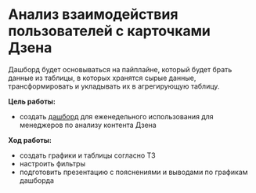 # Анализ взаимодействия пользователей с карточками Дзена
Дашборд будет основываться на пайплайне, который будет брать данные из таблицы, в которых хранятся сырые данные, трансформировать и укладывать их в агрегирующую таблицу.

**Цель работы:**
- создать [дашборд](https://public.tableau.com/app/profile/polina.bulanova/viz/_16906396000700/sheet3) для еженедельного использования для менеджеров по анализу контента Дзена

**Ход работы:**
- создать графики и таблицы согласно ТЗ
- настроить фильтры
- подготовить презентацию с пояснениями и выводами по графикам дашборда

